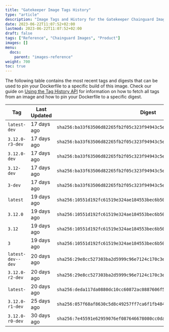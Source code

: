 ```yaml
---
title: "Gatekeeper Image Tags History"
type: "article"
description: "Image Tags and History for the Gatekeeper Chainguard Image"
date: 2023-06-22T11:07:52+02:00
lastmod: 2023-06-22T11:07:52+02:00
draft: false
tags: ["Reference", "Chainguard Images", "Product"]
images: []
menu:
  docs:
    parent: "images-reference"
weight: 700
toc: true
---
```


The following table contains the most recent tags and digests that can be used to pin your Dockerfile to a specific build of this image. Check our guide on [Using the Tag History API](/chainguard/chainguard-images/using-the-tag-history-api/) for information on how to fetch all tags from an image and how to pin your Dockerfile to a specific digest.

| Tag               | Last Updated | Digest                                                                    |
|-------------------|--------------|---------------------------------------------------------------------------|
| `latest-dev`      | 17 days ago  | `sha256:ba33f63506d82265fb2f05c323f94943c5e3d4bfc25186e446efa246548d5c17` |
| `3.12.0-r3-dev`   | 17 days ago  | `sha256:ba33f63506d82265fb2f05c323f94943c5e3d4bfc25186e446efa246548d5c17` |
| `3.12.0-dev`      | 17 days ago  | `sha256:ba33f63506d82265fb2f05c323f94943c5e3d4bfc25186e446efa246548d5c17` |
| `3.12-dev`        | 17 days ago  | `sha256:ba33f63506d82265fb2f05c323f94943c5e3d4bfc25186e446efa246548d5c17` |
| `3-dev`           | 17 days ago  | `sha256:ba33f63506d82265fb2f05c323f94943c5e3d4bfc25186e446efa246548d5c17` |
| `latest`          | 19 days ago  | `sha256:10551d192fc61519e324ae184553bec6b5012323862743b47e66ac9768292995` |
| `3.12.0`          | 19 days ago  | `sha256:10551d192fc61519e324ae184553bec6b5012323862743b47e66ac9768292995` |
| `3.12`            | 19 days ago  | `sha256:10551d192fc61519e324ae184553bec6b5012323862743b47e66ac9768292995` |
| `3`               | 19 days ago  | `sha256:10551d192fc61519e324ae184553bec6b5012323862743b47e66ac9768292995` |
| `latest-dev--dev` | 20 days ago  | `sha256:29e8cc527303ba2d5999c96e7124c170c3e873e26e2890820115dcf0f8700921` |
| `3.12.0-r2-dev`   | 20 days ago  | `sha256:29e8cc527303ba2d5999c96e7124c170c3e873e26e2890820115dcf0f8700921` |
| `latest-`         | 20 days ago  | `sha256:deda117da0880dc10cc60872ac0887606f5cfcc401f61b263e83e6c37bab102e` |
| `3.12.0-r1-dev`   | 25 days ago  | `sha256:057f68af8630c5d8c49257ff7ca6f1fb48488b237d8512c049dc3e96ea8bc919` |
| `3.12.0-r0-dev`   | 30 days ago  | `sha256:7e45591e62959076ef087646678080cc0dad0ef72e41bf9f6aa49bc6924877bd` |
